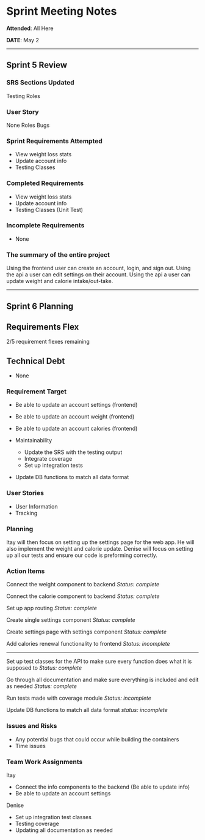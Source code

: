 # Sprint Meeting Notes

**Attended**: All Here

**DATE**: May 2

***

## Sprint 5 Review

### SRS Sections Updated

Testing
Roles

### User Story

None
Roles
Bugs

### Sprint Requirements Attempted

- View weight loss stats
- Update account info
- Testing Classes

### Completed Requirements

- View weight loss stats
- Update account info
- Testing Classes (Unit Test)

### Incomplete Requirements

- None

### The summary of the entire project
Using the frontend user can create an account, login, and sign out.
Using the api a user can edit settings on their account.
Using the api a user can update weight and calorie intake/out-take.

***

## Sprint 6 Planning

## Requirements Flex

2/5 requirement flexes remaining

## Technical Debt

- None
  
### Requirement Target

- Be able to update an account settings (frontend)
- Be able to update an account weight (frontend)
- Be able to update an account calories (frontend)
- Maintainability
    - Update the SRS with the testing output 
    - Integrate coverage 
    - Set up integration tests

- Update DB functions to match all data format 

### User Stories

- User Information
- Tracking

### Planning

 Itay will then focus on setting up the settings page for the web app. He will also implement the weight and calorie update. Denise will focus on setting up all our tests and ensure our code is preforming correctly. 

### Action Items

Connect the weight component to backend
*Status: complete*

Connect the calorie component to backend
*Status: complete*

Set up app routing
*Status: complete*

Create single settings component 
*Status: complete*

Create settings page with settings component 
*Status: complete*

Add calories renewal functionality to frontend 
*Status: incomplete*


-------------

Set up test classes for the API to make sure every function does what it is supposed to 
*Status: complete*

Go through all documentation and make sure everything is included and edit as needed 
*Status: complete*

Run tests made with coverage module 
*Status: incomplete*

Update DB functions to match all data format 
*status: incomplete*

### Issues and Risks

- Any potential bugs that could occur while building the containers 
- Time issues 

### Team Work Assignments

Itay
- Connect the info components to the backend (Be able to update info)
- Be able to update an account settings 

Denise 
- Set up integration test classes
- Testing coverage
- Updating all documentation as needed